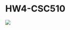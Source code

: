 # HW4-CSC510 
<img src="https://img.shields.io/badge/License-MIT-green.svg" href="https://opensource.org/licenses/MIT" />
